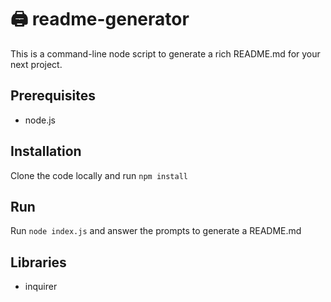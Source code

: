 # 🖨 readme-generator

This is a command-line node script to generate a rich README.md for your next project.

## Prerequisites

* node.js
## Installation

Clone the code locally and run `npm install`

## Run

Run `node index.js` and answer the prompts to generate a README.md

## Libraries

* inquirer